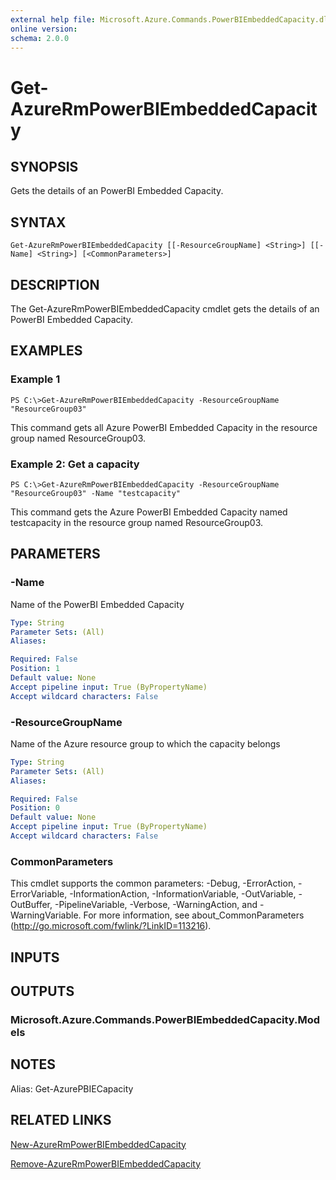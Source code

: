 ```yaml
---
external help file: Microsoft.Azure.Commands.PowerBIEmbeddedCapacity.dll-Help.xml
online version: 
schema: 2.0.0
---
```


# Get-AzureRmPowerBIEmbeddedCapacity

## SYNOPSIS
Gets the details of an PowerBI Embedded Capacity.

## SYNTAX

```
Get-AzureRmPowerBIEmbeddedCapacity [[-ResourceGroupName] <String>] [[-Name] <String>] [<CommonParameters>]
```

## DESCRIPTION
The Get-AzureRmPowerBIEmbeddedCapacity cmdlet gets the details of an PowerBI Embedded Capacity.

## EXAMPLES

### Example 1
```
PS C:\>Get-AzureRmPowerBIEmbeddedCapacity -ResourceGroupName "ResourceGroup03"
```

This command gets all Azure PowerBI Embedded Capacity in the resource group named ResourceGroup03.

### Example 2: Get a capacity
```
PS C:\>Get-AzureRmPowerBIEmbeddedCapacity -ResourceGroupName "ResourceGroup03" -Name "testcapacity"
```

This command gets the Azure PowerBI Embedded Capacity named testcapacity in the resource group named ResourceGroup03.

## PARAMETERS

### -Name
Name of the PowerBI Embedded Capacity

```yaml
Type: String
Parameter Sets: (All)
Aliases: 

Required: False
Position: 1
Default value: None
Accept pipeline input: True (ByPropertyName)
Accept wildcard characters: False
```

### -ResourceGroupName
Name of the Azure resource group to which the capacity belongs

```yaml
Type: String
Parameter Sets: (All)
Aliases: 

Required: False
Position: 0
Default value: None
Accept pipeline input: True (ByPropertyName)
Accept wildcard characters: False
```

### CommonParameters
This cmdlet supports the common parameters: -Debug, -ErrorAction, -ErrorVariable, -InformationAction, -InformationVariable, -OutVariable, -OutBuffer, -PipelineVariable, -Verbose, -WarningAction, and -WarningVariable. For more information, see about_CommonParameters (http://go.microsoft.com/fwlink/?LinkID=113216).

## INPUTS

## OUTPUTS

### Microsoft.Azure.Commands.PowerBIEmbeddedCapacity.Models

## NOTES
Alias: Get-AzurePBIECapacity

## RELATED LINKS

[New-AzureRmPowerBIEmbeddedCapacity ](./New-AzureRmPowerBIEmbeddedCapacity.md)

[Remove-AzureRmPowerBIEmbeddedCapacity ](./Remove-AzureRmPowerBIEmbeddedCapacity.md)